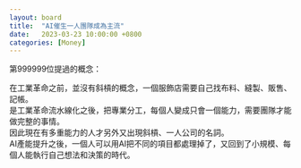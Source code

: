 ```yaml
---
layout: board
title:  "AI催生一人團隊成為主流"
date:   2023-03-23 10:00:00 +0800
categories: [Money]
---
```


第999999位提過的概念：

在工業革命之前，並沒有斜槓的概念，一個服飾店需要自己找布料、縫製、販售、記帳。  
是工業革命流水線化之後，把專業分工，每個人變成只會一個能力，需要團隊才能做完整的事情。  
因此現在有多重能力的人才另外又出現斜槓、一人公司的名詞。  
AI產能提升之後，一個人可以用AI把不同的項目都處理掉了，又回到了小規模、每個人能執行自己想法和決策的時代。 